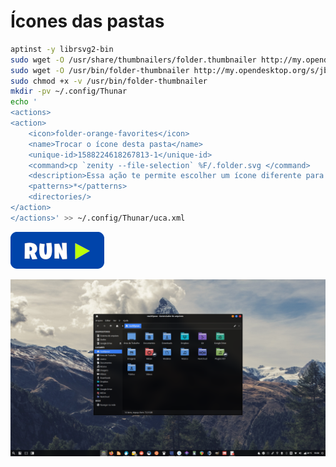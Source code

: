  # Ícones das pastas
```bash
aptinst -y librsvg2-bin
sudo wget -O /usr/share/thumbnailers/folder.thumbnailer http://my.opendesktop.org/s/72T6aimS5dWikL6/download
sudo wget -O /usr/bin/folder-thumbnailer http://my.opendesktop.org/s/jbtRBMTc2bJeFAQ/download
sudo chmod +x -v /usr/bin/folder-thumbnailer
mkdir -pv ~/.config/Thunar
echo '
<actions>
<action>
	<icon>folder-orange-favorites</icon>
	<name>Trocar o ícone desta pasta</name>
	<unique-id>1588224618267813-1</unique-id>
	<command>cp `zenity --file-selection` %F/.folder.svg </command>
	<description>Essa ação te permite escolher um ícone diferente para essa pasta, compatível apenas com arquivos .svg</description>
	<patterns>*</patterns>
	<directories/>
</action>
</actions>' >> ~/.config/Thunar/uca.xml
```
[![bashrun](../images/bashrun.png)](br:folder-icons)

![thunar-folder-icons](../images/thunar-folder-icons.png)